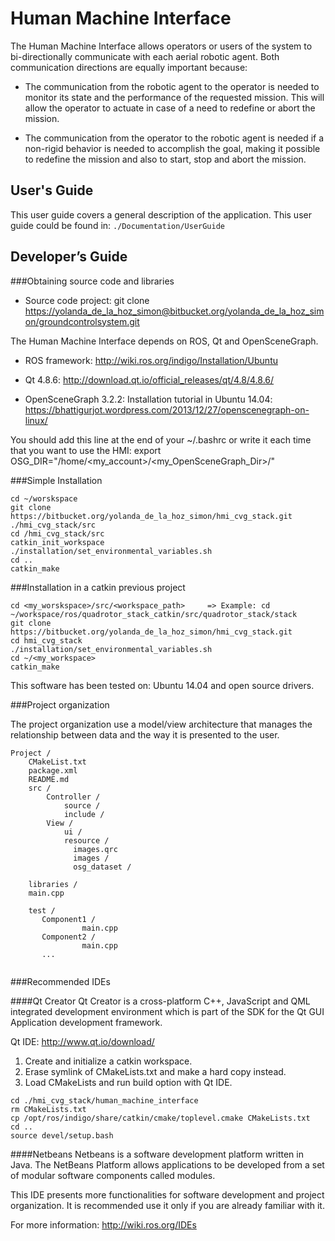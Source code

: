 # Human Machine Interface 


The Human Machine Interface allows operators or users of the system to bi-directionally communicate with each aerial robotic agent. Both communication directions are equally important because:


* The communication from the robotic agent to the operator is needed to monitor its state and the performance of the requested mission. This will allow the operator to actuate in case of a need to redefine or abort the mission. 


* The communication from the operator to the robotic agent is needed if a non-rigid behavior is needed to accomplish the goal, making it possible to redefine the mission and also to start, stop and abort the mission.


## User's Guide

This user guide covers a general description of the application. This user guide could be found in: ```./Documentation/UserGuide```

## Developer’s Guide

###Obtaining source code and libraries
* Source code project:
git clone <https://yolanda_de_la_hoz_simon@bitbucket.org/yolanda_de_la_hoz_simon/groundcontrolsystem.git>

The Human Machine Interface depends on ROS, Qt and OpenSceneGraph.

* ROS framework: 
<http://wiki.ros.org/indigo/Installation/Ubuntu>

* Qt 4.8.6:
<http://download.qt.io/official_releases/qt/4.8/4.8.6/>

* OpenSceneGraph 3.2.2:
Installation tutorial in Ubuntu 14.04: 
<https://bhattigurjot.wordpress.com/2013/12/27/openscenegraph-on-linux/>

You should add this line at the end of your ~/.bashrc or write it each time that you want to use the HMI:
export OSG_DIR="/home/<my_account>/<my_OpenSceneGraph_Dir>/"


###Simple Installation 

```
cd ~/worskspace
git clone https://bitbucket.org/yolanda_de_la_hoz_simon/hmi_cvg_stack.git ./hmi_cvg_stack/src
cd /hmi_cvg_stack/src
catkin_init_workspace
./installation/set_environmental_variables.sh
cd ..
catkin_make
```

###Installation in a catkin previous project

```
cd <my_worskspace>/src/<workspace_path>     => Example: cd ~/workspace/ros/quadrotor_stack_catkin/src/quadrotor_stack/stack
git clone https://bitbucket.org/yolanda_de_la_hoz_simon/hmi_cvg_stack.git 
cd hmi_cvg_stack
./installation/set_environmental_variables.sh
cd ~/<my_workspace>
catkin_make
```

This software has been tested on: Ubuntu 14.04 and open source drivers.


###Project organization

The project organization use a model/view architecture that manages the relationship between data and the way it is presented to the user.

```
Project /
    CMakeList.txt
    package.xml
    README.md
    src /             
        Controller /     
            source /
            include /
        View / 
            ui /
            resource /
              images.qrc
              images /
              osg_dataset /
            
    libraries /
    main.cpp
    
    test /
       Component1 /
                main.cpp
       Component2 /
                main.cpp
       ...
        
```

###Recommended IDEs

####Qt Creator
Qt Creator is a cross-platform C++, JavaScript and QML integrated development environment which is part of the SDK for the Qt GUI Application development framework.

Qt IDE: <http://www.qt.io/download/>

1. Create and initialize a catkin workspace.
2. Erase symlink of CMakeLists.txt and make a hard copy instead.
3. Load CMakeLists and run build option with Qt IDE.


```
cd ./hmi_cvg_stack/human_machine_interface
rm CMakeLists.txt
cp /opt/ros/indigo/share/catkin/cmake/toplevel.cmake CMakeLists.txt
cd ..
source devel/setup.bash
```
####Netbeans
Netbeans is a software development platform written in Java. The NetBeans Platform allows applications to be developed from a set of modular software components called modules. 

This IDE presents more functionalities for software development and project organization. It is recommended use it only if you are already familiar with it.

For more information:
<http://wiki.ros.org/IDEs>




